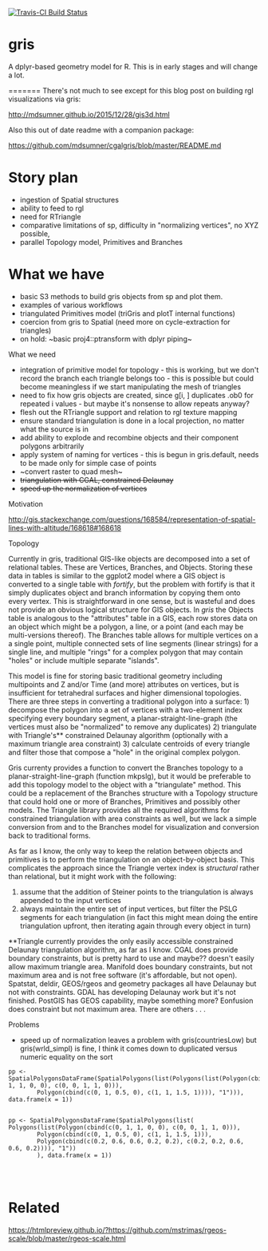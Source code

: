 [![Travis-CI Build Status](https://travis-ci.org/mdsumner/gris.svg?branch=master)](https://travis-ci.org/mdsumner/gris)

# gris

A dplyr-based geometry model for R. This is in early stages and will change a lot.


=======
There's not much to see except for this blog post on building rgl visualizations via gris: 

http://mdsumner.github.io/2015/12/28/gis3d.html

Also this out of date readme with a companion package: 

https://github.com/mdsumner/cgalgris/blob/master/README.md


# Story plan

- ingestion of Spatial structures
- ability to feed to rgl
- need for RTriangle
- comparative limitations of sp, difficulty in "normalizing vertices", no XYZ possible, 
- parallel Topology model, Primitives and Branches




# What we have 
 
* basic S3 methods to build gris objects from sp and plot them. 
* examples of various workflows
* triangulated Primitives model (triGris and plotT internal functions)
* coercion from gris to Spatial (need more on cycle-extraction for triangles)
* on hold: ~basic proj4::ptransform with dplyr piping~

What we need

* integration of primitive model for topology - this is working, but we don't record the branch each triangle belongs too - this is possible but could become meaningless if we start manipulating the mesh of triangles
* need to fix how gris objects are created, since g[i, ] duplicates .ob0 for repeated i values - but maybe it's nonsense to allow repeats anyway?
* flesh out the RTriangle support and relation to rgl texture mapping
* ensure standard triangulation is done in a local projection, no matter what the source is in
* add ability to explode and recombine objects and their component polygons arbitrarily
* apply system of naming for vertices - this is begun in gris.default, needs to be made only for simple case of points
* ~convert raster to quad mesh~
* ~~triangulation with CGAL, constrained Delaunay~~
* ~~speed up the normalization of vertices~~

Motivation

http://gis.stackexchange.com/questions/168584/representation-of-spatial-lines-with-altitude/168618#168618


Topology

Currently in gris, traditional GIS-like objects are decomposed into a set of relational tables. These are Vertices, Branches, and Objects. Storing these data in tables is similar to the ggplot2 model where a GIS object is converted to a single table with *fortify*, but the problem with fortify is that it simply duplicates object and branch information by copying them onto every vertex. This is straightforward in one sense, but is wasteful and does not provide an obvious logical structure for GIS objects. In *gris* the Objects table is analogous to the "attributes" table in a GIS, each row stores data on an object which might be a polygon, a line, or a point (and each may be multi-versions thereof). The Branches table allows for multiple vertices on a a single point, multiple connected sets of line segments (linear strings) for a single line, and multiple "rings" for a complex polygon that may contain "holes" or include multiple separate "islands". 

This model is fine for storing basic traditional geometry including multipoints and Z and/or Time (and more) attributes on vertices, but is insufficient for tetrahedral surfaces and higher dimensional topologies. There are three steps in converting a traditional polygon into a surface: 1) decompose the polygon into a set of vertices with a two-element index specifying every boundary segment, a planar-straight-line-graph (the vertices must also be "normalized" to remove any duplicates) 2) triangulate with Triangle's** constrained Delaunay algorithm (optionally with a maximum triangle area constraint) 3) calculate centroids of every triangle and filter those that compose a "hole" in the original complex polygon. 


Gris currenty provides a function to convert the Branches topology to a planar-straight-line-graph (function mkpslg), but it would be preferable to add this topology model to the object with a "triangulate" method. This could be a replacement of the Branches structure with a Topology structure that could hold one or more of Branches, Primitives and possibly other models. The Triangle library provides all the required algorithms for constrained triangulation with area constraints as well, but we lack a simple conversion from and to the Branches model for visualization and conversion back to traditional forms. 

As far as I know, the only way to keep the relation between objects and primitives is to perform the triangulation on an object-by-object basis. This complicates the approach since the Triangle vertex index is *structural* rather than relational, but it might work with the following: 

1) assume that the addition of Steiner points to the triangulation is always appended to the input vertices
2) always maintain the entire set of input vertices, but filter the PSLG segments for each triangulation (in fact this might mean doing the entire triangulation upfront, then iterating again through every object in turn)

**Triangle currently provides the only easily accessible constrained Delaunay triangulation algorithm, as far as I know. CGAL does provide boundary constraints, but is pretty hard to use and maybe?? doesn't easily allow maximum triangle area. Manifold does boundary constraints, but not maximum area and is not free software (it's affordable, but not open). Spatstat, deldir, GEOS/rgeos and geometry packages all have Delaunay but not with constraints. GDAL has developing Delaunay work but it's not finished. PostGIS has GEOS capability, maybe something more? Eonfusion does constraint but not maximum area. There are others . . .

Problems

* speed up of normalization leaves a problem with gris(countriesLow) but gris(wrld_simpl) is fine, I think it comes down to duplicated versus numeric equality on the sort

```{r}
pp <- SpatialPolygonsDataFrame(SpatialPolygons(list(Polygons(list(Polygon(cbind(c(0, 1, 1, 0, 0), c(0, 0, 1, 1, 0))), 
        Polygon(cbind(c(0, 1, 0.5, 0), c(1, 1, 1.5, 1)))), "1"))), data.frame(x = 1))
        

pp <- SpatialPolygonsDataFrame(SpatialPolygons(list(
Polygons(list(Polygon(cbind(c(0, 1, 1, 0, 0), c(0, 0, 1, 1, 0))), 
        Polygon(cbind(c(0, 1, 0.5, 0), c(1, 1, 1.5, 1))), 
        Polygon(cbind(c(0.2, 0.6, 0.6, 0.2, 0.2), c(0.2, 0.2, 0.6, 0.6, 0.2)))), "1"))
        ), data.frame(x = 1))
        
        
        
```


# Related

https://htmlpreview.github.io/?https://github.com/mstrimas/rgeos-scale/blob/master/rgeos-scale.html
